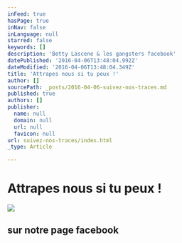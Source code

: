 ```yaml
---
inFeed: true
hasPage: true
inNav: false
inLanguage: null
starred: false
keywords: []
description: 'Betty Lascene & les gangsters facebook'
datePublished: '2016-04-06T13:48:04.992Z'
dateModified: '2016-04-06T13:48:04.349Z'
title: 'Attrapes nous si tu peux !'
author: []
sourcePath: _posts/2016-04-06-suivez-nos-traces.md
published: true
authors: []
publisher:
  name: null
  domain: null
  url: null
  favicon: null
url: suivez-nos-traces/index.html
_type: Article

---
```

# Attrapes nous si tu peux !
![](https://the-grid-user-content.s3-us-west-2.amazonaws.com/b9b23d3a-dc8d-4dc3-9309-c465bb79ee5a.jpg)

## sur notre page facebook